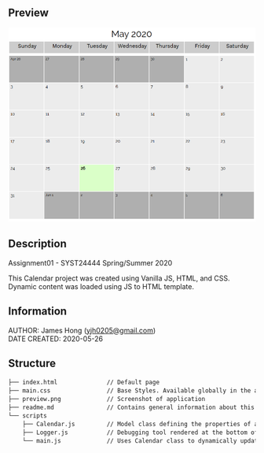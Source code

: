 ## Preview
![alt text](https://github.com/jamesyjh/calendar/blob/master/preview.png?raw=true)<br />

## Description

Assignment01 - SYST24444 Spring/Summer 2020

This Calendar project was created using Vanilla JS, HTML, and CSS.<br />
Dynamic content was loaded using JS to HTML template.

## Information
AUTHOR: James Hong (yjh0205@gmail.com)<br />
DATE CREATED: 2020-05-26

## Structure

```bash
├── index.html              // Default page
├── main.css                // Base Styles. Available globally in the application
├── preview.png             // Screenshot of application 
├── readme.md               // Contains general information about this project
└── scripts
    ├── Calendar.js         // Model class defining the properties of a calendar and accessor methods
    ├── Logger.js           // Debugging tool rendered at the bottom of the browser  
    └── main.js             // Uses Calendar class to dynamically update the static HTML content

```